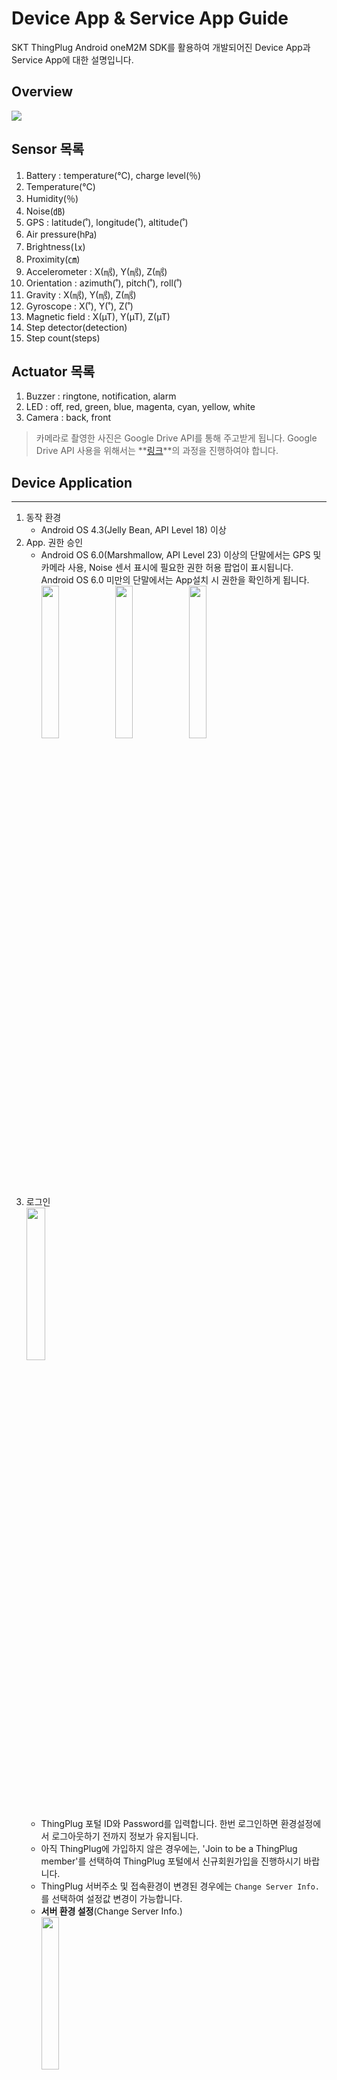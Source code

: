 Device App & Service App Guide
===
SKT ThingPlug Android oneM2M SDK를 활용하여 개발되어진 Device App과 Service App에 대한 설명입니다.

## Overview
![](images/Android_SDK_overview.png)

Sensor 목록
---
1. Battery : temperature(℃), charge level(％)
2. Temperature(℃)
3. Humidity(％)
4. Noise(㏈)
5. GPS : latitude(˚), longitude(˚), altitude(˚)
6. Air pressure(h㎩)
7. Brightness(㏓)
8. Proximity(㎝)
9. Accelerometer : X(㎨), Y(㎨), Z(㎨)
10. Orientation : azimuth(˚), pitch(˚), roll(˚)
11. Gravity : X(㎨), Y(㎨), Z(㎨)
12. Gyroscope : X(˚), Y(˚), Z(˚)
13. Magnetic field : X(µT), Y(µT), Z(µT)
14. Step detector(detection)
15. Step count(steps)

Actuator 목록
---
1. Buzzer : ringtone, notification, alarm
2. LED : off, red, green, blue, magenta, cyan, yellow, white
3. Camera : back, front

> 카메라로 촬영한 사진은 Google Drive API를 통해 주고받게 됩니다. Google Drive API 사용을 위해서는 **[링크](GoogleDrive.md)**의 과정을 진행하여야 합니다.


## Device Application
---
1. 동작 환경
	- Android OS 4.3(Jelly Bean, API Level 18) 이상
2. App. 권한 승인
	- Android OS 6.0(Marshmallow, API Level 23) 이상의 단말에서는 GPS 및 카메라 사용, Noise 센서 표시에 필요한 권한 허용 팝업이 표시됩니다. Android OS 6.0 미만의 단말에서는 App설치 시 권한을 확인하게 됩니다.
	<br/><img src="images/permission1.png" width="25%"/> <img src="images/permission2.png" width="25%"/> <img src="images/permission3.png" width="25%"/>
3. 로그인
	<br/><img src="images/login.png" width="25%"/>
    - ThingPlug 포털 ID와 Password를 입력합니다. 한번 로그인하면 환경설정에서 로그아웃하기 전까지 정보가 유지됩니다. 
    - 아직 ThingPlug에 가입하지 않은 경우에는, 'Join to be a ThingPlug member'를 선택하여 ThingPlug 포털에서 신규회원가입을 진행하시기 바랍니다.
    - ThingPlug 서버주소 및 접속환경이 변경된 경우에는 `Change Server Info.`를 선택하여 설정값 변경이 가능합니다.
	- __서버 환경 설정__(Change Server Info.)
		<br/><img src="images/device_server_setting.png" width="25%"/>
    	- ThingPlug 포털 정보
    		- Login : 로그인 API URL
    		- Register : 디바이스 등록 API URL
    	- ThingPlug server 정보
    		- URL : ThingPlug server URL
    		- AppEUI : CSE 생성 접두어
    		- Use TLS : TLS 사용 여부
    		- TLV/TDV : 센서 데이터 포맷
    	- LOAD DEFAULT : 기본 설정값 불러오기
4. 약관 동의
	<br/><img src="images/terms.png" width="25%"/>
	- AGREE를 선택할 경우, 위치정보 사용동의를 통해 해당 단말의 위치정보를 ThingPlug에 전송하게 됩니다.
5. Google account 선택
	<br/><img src="images/device_google_account.png" width="25%"/>
    - Camera 촬영 이미지를 업로드할 Google account를 선택합니다. Service App과 동일한 account를 사용해야 합니다.
    - Camera 촬영 기능을 사용하지 않을 경우는 Back키를 눌러 이 단계를 건너뛰면 됩니다.
6. 로컬 센서 목록
	<br/><img src="images/local_sensor_list.png" width="25%"/>
	- 해당 단말에서 지원하는 센서 목록이 표시됩니다.
	- 센서 켜기(ENABLED)/끄기(DISABLED) 기능 : ThingPlug로 전송할 센서 정보를 선택할 수 있습니다. Device App에서 특정 센서를 끄면 Service App에서 원격으로 해당 센서의 활성화 및 비활성화 제어가 불가능하게 됩니다.
	- 센서 활성화(ACTIVATED)/비활성화(DEACTIVATED) 상태 표시 : Service App을 통해 원격에서 ThingPlug로 전송할 센서 정보를 선택할 수 있습니다. 원격에서 제어중인 특정 센서의 활성화 여부를 확인할 수 있습니다.
	- 특정 센서 선택 시 해당 센서의 상세 화면으로 이동합니다.
7. 센서 상세 화면
	<br/><img src="images/sensor_detail.png" width="25%"/>
    - 센서 상태값을 그래프로 표시합니다. 센서값에 따라 세로축이 가변으로 변하도록 설정되어 있습니다.
8. 환경 설정
	<br/><img src="images/device_setting.png" width="25%"/>
    - 센서 감지 간격(Sensor read interval, msec) : 센서에서 값을 읽어오는 간격
    - 센서 정보 전송 간격(Transfer interval, msec) : 센서 정보를 ThingPlug 서버로 전송하는 간격
    - 센서 목록 갱신 간격(List update interval) : 센서 목록 화면을 갱신하는 간격
    - 센서 상태 그래프 갱신 간격(Graph update interval) : 센서 상세 화면의 그래프를 갱신하는 간격
    - LOGOUT : ThingPlug 포털에서 로그아웃합니다. 단, 기기해지는 자동으로 되지 않으므로 ThingPlug 포털에서 수동으로 기기해지를 해주어야, 향후 해당 단말을 재등록할 수 있습니다.

## Service Application
---
1. 동작 환경
	- Android OS 4.3(Jelly Bean, API Level 18) 이상
2. 로그인
	<br/><img src="images/login.png" width="25%"/>
    - ThingPlug 포털 ID와 Password를 입력합니다. 한번 로그인하면 환경설정에서 로그아웃하기 전까지 정보가 유지됩니다.
	- __서버 환경 설정__(Change Server Info.)
		<br/><img src="images/service_server_setting.png" width="25%"/>
    	- ThingPlug 포털 정보
    		- Login : 로그인 API URL
    		- Search : 디바이스 목록 조회 API URL
    	- ThingPlug server 정보
    		- URL : ThingPlug server URL
    		- AppEUI : CSE 생성 접두어
    		- Use TLS : TLS 사용 여부
    		- TLV/TDV : 센서 데이터 포맷
    	- LOAD DEFAULT : 기본 설정값 불러오기
3. 디바이스 선택
	<br/><img src="images/device_list.png" width="25%"/>
	- ThingPlug 포털에 등록된 디바이스 목록을 표시합니다. 한번에 한개의 디바이스를 모니터링 할 수 있으므로 모니터링하고자 하는 디바이스를 선택합니다.
4. Google account 선택
	<br/><img src="images/service_google_account.png" width="25%"/>
    - Device App에서 선택한 Google account와 동일한 account를 선택합니다.
5. 원격 센서 목록
	<br/><img src="images/remote_sensor_list.png" width="25%"/>
	- 전체 센서 목록이 나열되며, Device App에서 미지원하거나 꺼진(DISABLED) 센서의 경우 비활성화된 상태로 표시됩니다.
	- 센서 활성화(ACTIVATED)/비활성화(DEACTIVATED) 기능 : Device App의 센서 활성화 상태를 원격에서 변경합니다.
	- 특정 센서 선택 시 해당 센서 상세 화면으로 이동한다.
6. 센서 상세 화면
	<br/><img src="images/sensor_detail.png" width="25%"/>
    - 센서 상태값을 그래프로 표시합니다. 센서값에 따라 세로축이 가변으로 변하도록 설정되어 있습니다.
7. 환경 설정
	<br/><img src="images/service_setting.png" width="25%"/>
    - 센서 정보 조회 간격(Transfer interval, msec) : 센서 정보를 ThingPlug 서버로부터 조회하는 간격
    - 센서 목록 갱신 간격(List update interval) : 센서 목록 화면을 갱신하는 간격
    - 센서 상태 그래프 갱신 간격(Graph update interval) : 센서 상세 화면의 그래프를 갱신하는 간격
    - LOGOUT : ThingPlug 포털에서 로그아웃합니다. 서버환경설정 변경이 필요할 경우, 로그아웃해야 합니다.
